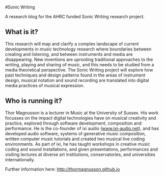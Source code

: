 #Sonic Writing

A research blog for the AHRC funded Sonic Writing research project.

## What is it?

This research will map and clarify a complex landscape of current developments in music technology research where boundaries between creating and listening, and between instruments and media are disappearing. New inventions are uprooting traditional approaches to the writing, playing and sharing of music, and this needs to be studied from a media theoretical perspective. The Sonic Writing project will explore how past techniques and design patterns found in the areas of instrument design, musical notation and sound recording are translated into digital media practices of musical expression. 

## Who is running it?

Thor Magnusson is a lecturer in Music at the University of Sussex. His work focusses on the impact digital technologies have on musical creativity and practice, explored through software development, composition and performance. He is the co-founder of ixi audio (www.ixi-audio.net), and has developed audio software, systems of generative music composition, written computer music tutorials and created two musical live coding environments. As part of ixi, he has taught workshops in creative music coding and sound installations, and given presentations, performances and visiting lectures at diverse art institutions, conservatories, and universities internationally. 

Further information here: http://thormagnusson.github.io
